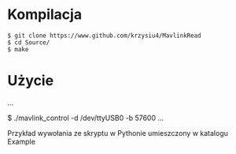 Kompilacja
========

```
$ git clone https://www.github.com/krzysiu4/MavlinkRead
$ cd Source/
$ make
```

Użycie
========

...

$ ./mavlink_control -d /dev/ttyUSB0 -b 57600
...

Przykład wywołania ze skryptu w Pythonie umieszczony w katalogu Example
